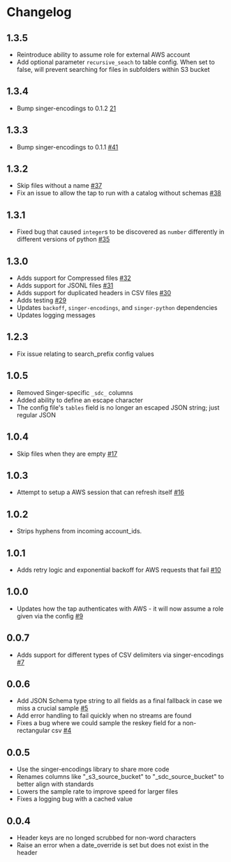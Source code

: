 # Changelog

## 1.3.5

- Reintroduce ability to assume role for external AWS account
- Add optional parameter `recursive_seach` to table config. When set to false, will prevent searching for files in subfolders within S3 bucket

## 1.3.4

- Bump singer-encodings to 0.1.2 [21](https://github.com/singer-io/singer-encodings/pull/21)

## 1.3.3

- Bump singer-encodings to 0.1.1 [#41](https://github.com/singer-io/tap-s3-csv/pull/41)

## 1.3.2

- Skip files without a name [#37](https://github.com/singer-io/tap-s3-csv/pull/37)
- Fix an issue to allow the tap to run with a catalog without schemas [#38](https://github.com/singer-io/tap-s3-csv/pull/38)

## 1.3.1

- Fixed bug that caused `integer`s to be discovered as `number` differently in different versions of python [#35](https://github.com/singer-io/tap-s3-csv/pull/35)

## 1.3.0

- Adds support for Compressed files [#32](https://github.com/singer-io/tap-s3-csv/pull/32)
- Adds support for JSONL files [#31](https://github.com/singer-io/tap-s3-csv/pull/31)
- Adds support for duplicated headers in CSV files [#30](https://github.com/singer-io/tap-s3-csv/pull/30)
- Adds testing [#29](https://github.com/singer-io/tap-s3-csv/pull/29)
- Updates `backoff`, `singer-encodings`, and `singer-python` dependencies
- Updates logging messages

## 1.2.3

- Fix issue relating to search_prefix config values

## 1.0.5

- Removed Singer-specific `_sdc_` columns
- Added ability to define an escape character
- The config file's `tables` field is no longer an escaped JSON string; just regular JSON

## 1.0.4

- Skip files when they are empty [#17](https://github.com/singer-io/tap-s3-csv/pull/17)

## 1.0.3

- Attempt to setup a AWS session that can refresh itself [#16](https://github.com/singer-io/tap-s3-csv/pull/16)

## 1.0.2

- Strips hyphens from incoming account_ids.

## 1.0.1

- Adds retry logic and exponential backoff for AWS requests that fail [#10](https://github.com/singer-io/tap-s3-csv/pull/10)

## 1.0.0

- Updates how the tap authenticates with AWS - it will now assume a role given via the config [#9](https://github.com/singer-io/tap-s3-csv/pull/9)

## 0.0.7

- Adds support for different types of CSV delimiters via singer-encodings [#7](https://github.com/singer-io/tap-s3-csv/pull/7)

## 0.0.6

- Add JSON Schema type string to all fields as a final fallback in case we miss a crucial sample [#5](https://github.com/singer-io/tap-s3-csv/pull/5)
- Add error handling to fail quickly when no streams are found
- Fixes a bug where we could sample the reskey field for a non-rectangular csv [#4](https://github.com/singer-io/tap-s3-csv/pull/4)

## 0.0.5

- Use the singer-encodings library to share more code
- Renames columns like "\_s3_source_bucket" to "\_sdc_source_bucket" to better align with standards
- Lowers the sample rate to improve speed for larger files
- Fixes a logging bug with a cached value

## 0.0.4

- Header keys are no longed scrubbed for non-word characters
- Raise an error when a date_override is set but does not exist in the header

